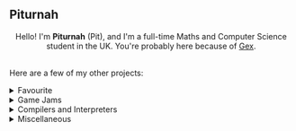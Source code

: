 ## Piturnah

<div align="center">
Hello! I'm <b>Piturnah</b> (Pit), and I'm a full-time Maths and Computer Science student in the UK. You're probably here because of <a href="https://github.com/Piturnah/gex">Gex</a>.
</div>
<br>

Here are a few of my other projects:

<details>
  <p><summary>Favourite</summary></p>
  <p>My favourite projects that I'm working on right now.</p>

  <a href="https://github.com/Piturnah/porth-rs">
    <img src="https://github-readme-stats.vercel.app/api/pin/?username=Piturnah&repo=porth-rs">
  </a>
  <a href="https://github.com/Piturnah/nesulator">
    <img src="https://github-readme-stats.vercel.app/api/pin/?username=Piturnah&repo=nesulator">
  </a>
</details>

<details>
  <p><summary>Game Jams</summary></p>
  <a href="https://github.com/Piturnah/war-sheep">
    <img src="https://github-readme-stats.vercel.app/api/pin/?username=Piturnah&repo=war-sheep">
  </a>
  <a href="https://github.com/Piturnah/dicethulhu">
    <img src="https://github-readme-stats.vercel.app/api/pin/?username=Piturnah&repo=dicethulhu">
  </a>
  <a href="https://github.com/Piturnah/ld49-unstable">
    <img src="https://github-readme-stats.vercel.app/api/pin/?username=Piturnah&repo=ld49-unstable">
  </a>
  <a href="https://github.com/Piturnah/ld47">
    <img src="https://github-readme-stats.vercel.app/api/pin/?username=Piturnah&repo=ld47">
  </a>
  <a href="https://github.com/Piturnah/dread-83">
    <img src="https://github-readme-stats.vercel.app/api/pin/?username=Piturnah&repo=dread-83">
  </a>
  <a href="https://github.com/Piturnah/ape-shooter-game">
    <img src="https://github-readme-stats.vercel.app/api/pin/?username=Piturnah&repo=ape-shooter-game">
  </a>
  <a href="https://github.com/Piturnah/skeliboi">
    <img src="https://github-readme-stats.vercel.app/api/pin/?username=Piturnah&repo=skeliboi">
  </a>
  <a href="https://github.com/Piturnah/desert-terraformer">
    <img src="https://github-readme-stats.vercel.app/api/pin/?username=Piturnah&repo=desert-terraformer">
  </a>
</details>

<details>
  <p><summary>Compilers and Interpreters</summary></p>
  <a href="https://github.com/Piturnah/porth-rs">
    <img src="https://github-readme-stats.vercel.app/api/pin/?username=Piturnah&repo=porth-rs">
  </a>
  <a href="https://github.com/Piturnah/brainfuck">
    <img src="https://github-readme-stats.vercel.app/api/pin/?username=Piturnah&repo=brainfuck">
  </a>
</details>

<details>
  <p><summary>Miscellaneous</summary></p>
  <a href="https://github.com/Piturnah/newdoku">
    <img src="https://github-readme-stats.vercel.app/api/pin/?username=Piturnah&repo=newdoku">
  </a>
  <a href="https://github.com/Piturnah/nesulator">
    <img src="https://github-readme-stats.vercel.app/api/pin/?username=Piturnah&repo=nesulator">
  </a>
    <a href="https://github.com/Piturnah/tcols">
    <img src="https://github-readme-stats.vercel.app/api/pin/?username=Piturnah&repo=tcols">
  </a>
  <a href="https://github.com/Piturnah/bf-cipher">
    <img src="https://github-readme-stats.vercel.app/api/pin/?username=Piturnah&repo=bf-cipher">
  </a>
  <a href="https://github.com/Piturnah/jp-wordle-bot">
    <img src="https://github-readme-stats.vercel.app/api/pin/?username=Piturnah&repo=jp-wordle-bot">
  </a>
  <a href="https://github.com/Piturnah/evosim">
    <img src="https://github-readme-stats.vercel.app/api/pin/?username=Piturnah&repo=evosim">
  </a>
</details>
